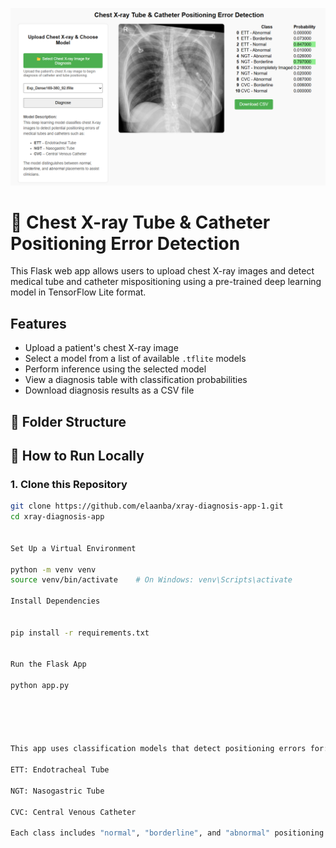 ![App Screenshot](screenshot.png)
# 🩻 Chest X-ray Tube & Catheter Positioning Error Detection

This Flask web app allows users to upload chest X-ray images and detect medical tube and catheter mispositioning using a pre-trained deep learning model in TensorFlow Lite format.

##  Features

- Upload a patient's chest X-ray image
- Select a model from a list of available `.tflite` models
- Perform inference using the selected model
- View a diagnosis table with classification probabilities
- Download diagnosis results as a CSV file

## 📂 Folder Structure


## 🚀 How to Run Locally

### 1. Clone this Repository
```bash
git clone https://github.com/elaanba/xray-diagnosis-app-1.git
cd xray-diagnosis-app


Set Up a Virtual Environment

python -m venv venv
source venv/bin/activate    # On Windows: venv\Scripts\activate

Install Dependencies


pip install -r requirements.txt


Run the Flask App

python app.py





This app uses classification models that detect positioning errors for:

ETT: Endotracheal Tube

NGT: Nasogastric Tube

CVC: Central Venous Catheter

Each class includes "normal", "borderline", and "abnormal" positioning.
